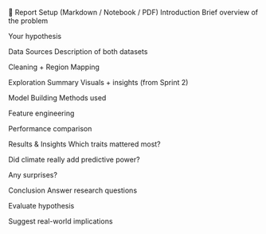 📝 Report Setup (Markdown / Notebook / PDF)
Introduction
Brief overview of the problem

Your hypothesis

Data Sources
Description of both datasets

Cleaning + Region Mapping

Exploration Summary
Visuals + insights (from Sprint 2)

Model Building
Methods used

Feature engineering

Performance comparison

Results & Insights
Which traits mattered most?

Did climate really add predictive power?

Any surprises?

Conclusion
Answer research questions

Evaluate hypothesis

Suggest real-world implications